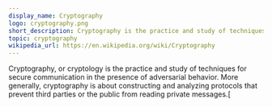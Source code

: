 ```yaml
---
display_name: Cryptography
logo: cryptography.png
short_description: Cryptography is the practice and study of techniques for secure communication in the presence of adversarial behavior.
topic: cryptography
wikipedia_url: https://en.wikipedia.org/wiki/Cryptography
---
```


Cryptography, or cryptology is the practice and study of techniques for secure communication in the presence of adversarial behavior. More generally, cryptography is about constructing and analyzing protocols that prevent third parties or the public from reading private messages.[